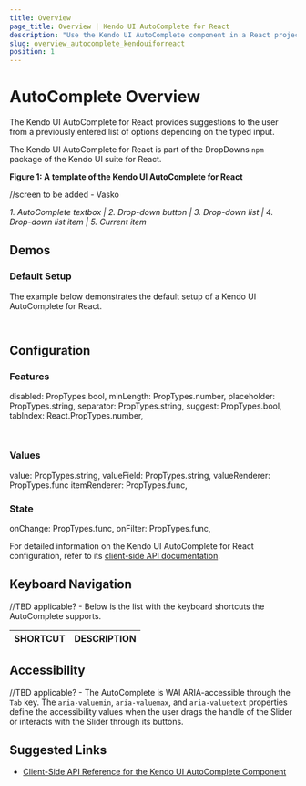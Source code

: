 ```yaml
---
title: Overview
page_title: Overview | Kendo UI AutoComplete for React
description: "Use the Kendo UI AutoComplete component in a React project."
slug: overview_autocomplete_kendouiforreact
position: 1
---
```


# AutoComplete Overview

The Kendo UI AutoComplete for React provides suggestions to the user from a previously entered list of options depending on the typed input.

The Kendo UI AutoComplete for React is part of the DropDowns `npm` package of the Kendo UI suite for React.

**Figure 1: A template of the Kendo UI AutoComplete for React**

//screen to be added - Vasko

*1. AutoComplete textbox | 2. Drop-down button | 3. Drop-down list | 4. Drop-down list item | 5. Current item*

## Demos

### Default Setup

The example below demonstrates the default setup of a Kendo UI AutoComplete for React.

```html-preview

```
```jsx

```

## Configuration

### Features

disabled: PropTypes.bool,
minLength: PropTypes.number,
placeholder: PropTypes.string,
separator: PropTypes.string,
suggest: PropTypes.bool,
tabIndex: React.PropTypes.number,

```html

```
```jsx

```

### Values

value: PropTypes.string,
valueField: PropTypes.string,
valueRenderer: PropTypes.func
itemRenderer: PropTypes.func,

### State

onChange: PropTypes.func,
onFilter: PropTypes.func,

For detailed information on the Kendo UI AutoComplete for React configuration, refer to its [client-side API documentation](https://github.com/telerik/kendo-react-dropdowns/blob/master/docs/autocomplete/api.md).

## Keyboard Navigation

//TBD applicable? - Below is the list with the keyboard shortcuts the AutoComplete supports.

| SHORTCUT                            | DESCRIPTION         |
|:---                                 |:---                 |

## Accessibility

//TBD applicable? - The AutoComplete is WAI ARIA-accessible through the `Tab` key. The `aria-valuemin`, `aria-valuemax`, and `aria-valuetext` properties define the accessibility values when the user drags the handle of the Slider or interacts with the Slider through its buttons.

## Suggested Links

* [Client-Side API Reference for the Kendo UI AutoComplete Component](https://github.com/telerik/kendo-react-dropdowns/blob/master/docs/autocomplete/api.md)
